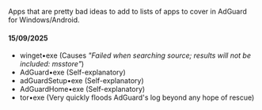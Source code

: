 Apps that are pretty bad ideas to add to lists of apps to cover in AdGuard for Windows/Android.

#### 15/09/2025
* winget•exe (Causes *"Failed when searching source; results will not be included: msstore"*)
* AdGuard•exe (Self-explanatory)
* adGuardSetup•exe (Self-explanatory)
* AdGuardHome•exe (Self-explanatory)
* tor•exe (Very quickly floods AdGuard's log beyond any hope of rescue)
